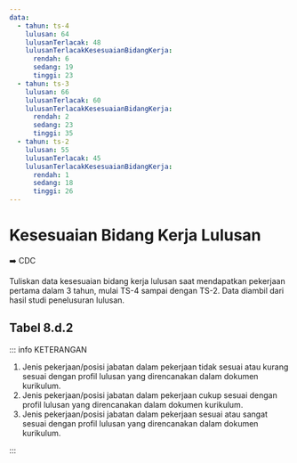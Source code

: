```yaml
---
data:
  - tahun: ts-4
    lulusan: 64
    lulusanTerlacak: 48
    lulusanTerlacakKesesuaianBidangKerja:
      rendah: 6
      sedang: 19
      tinggi: 23
  - tahun: ts-3
    lulusan: 66
    lulusanTerlacak: 60
    lulusanTerlacakKesesuaianBidangKerja:
      rendah: 2
      sedang: 23
      tinggi: 35
  - tahun: ts-2
    lulusan: 55
    lulusanTerlacak: 45
    lulusanTerlacakKesesuaianBidangKerja:
      rendah: 1
      sedang: 18
      tinggi: 26
---
```


<script setup>
import { useData } from "vitepress"
import Tabel from '../components/tabel-8d2.vue'

const { frontmatter } = useData()
</script>

# Kesesuaian Bidang Kerja Lulusan

➡️ CDC

Tuliskan data kesesuaian bidang kerja lulusan saat mendapatkan pekerjaan pertama dalam 3 tahun, mulai TS-4 sampai dengan TS-2. Data diambil dari hasil studi penelusuran lulusan.

## Tabel 8.d.2

<Tabel :data="frontmatter.data" />

::: info KETERANGAN

1. Jenis pekerjaan/posisi jabatan dalam pekerjaan tidak sesuai atau kurang sesuai dengan profil lulusan yang direncanakan dalam dokumen kurikulum.
1. Jenis pekerjaan/posisi jabatan dalam pekerjaan cukup sesuai dengan profil lulusan yang direncanakan dalam dokumen kurikulum.
1. Jenis pekerjaan/posisi jabatan dalam pekerjaan sesuai atau sangat sesuai dengan profil lulusan yang direncanakan dalam dokumen kurikulum.

:::
